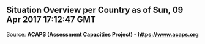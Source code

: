 ## Situation Overview per Country as of Sun, 09 Apr 2017 17:12:47 GMT

Source: **ACAPS (Assessment Capacities Project) - https://www.acaps.org**